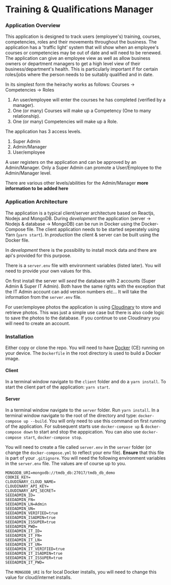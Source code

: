 # Training & Qualifications Manager

### Application Overview

This application is designed to track users (employee's) training, courses, competencies, roles and their movements throughout the business.
The application has a 'traffic light' system that will show when an employee's courses or competencies may be out of date and will need to be renewed.
The application can give an employee view as well as allow business owners or department managers to get a high level view of their business/department's health.
This is particularly important if for certain roles/jobs where the person needs to be suitably qualified and in date.

In its simplest form the heirachy works as follows:
Courses -> Competencies -> Roles

1.  An user/employee will enter the courses he has completed (verified by a manager).
2.  One (or many) Courses will make up a Competency (One to many relationship).
3.  One (or many) Competencies will make up a Role.

The application has 3 access levels.

1.  Super Admin
2.  Admin/Manager
3.  User/employee

A user registers on the application and can be approved by an Admin/Manager. Only a Super Admin can promote a User/Employee to the Admin/Manager level.

There are various other levels/abilities for the Admin/Manager **more information to be added here**

### Application Architecture

The application is a typical client/server architecture based on Reactjs, Nodejs and MongoDB.
During _development_ the application (server -> Nodejs & database -> MongoDB) can be run in Docker using the Docker-Compose file. The client application needs to be started seperately using Yarn (`yarn start`).
In _production_ the client & server can be built using the Docker file.

In _development_ there is the possibility to install mock data and there are api's provided for this purpose.

There is a `server.env` file with environment variables (listed later). You will need to provide your own values for this.

On first install the server will _seed_ the database with 2 accounts (Super Admin & Super IT Admin). Both have the same rights with the exception that the IT Admin account can add version numbers etc...
It will take the information from the `server.env` file.

For user/employee photos the application is using [Cloudinary](https://cloudinary.com) to store and retrieve photos. This was just a simple use case but there is also code logic to save the photos to the database. If you continue to use Cloudinary you will need to create an account.

### Installation

Either copy or clone the repo.
You will need to have [Docker](https://docs.docker.com/install) (CE) running on your device.
The `Dockerfile` in the root directory is used to build a Docker image.

#### Client

In a terminal window navigate to the `client` folder and do a `yarn install`. To start the client part of the application: `yarn start`.

#### Server

In a terminal window navigate to the `server` folder. Run `yarn install`.
In a terminal window navigate to the root of the directory and type: `docker-compose up --build`.
You will only need to use this command on first running of the application. For subsequent starts use `docker-compose up` & `docker-compose down` to start and stop the apppication. You can also use `docker-compose start`, `docker-compose stop`.

You will need to create a file called `server.env` in the `server` folder (or change the `docker-compose.yml` to reflect your env file). **Ensure** that this file is part of your `.gitignore`.
You will need the following environment variables in the `server.env` file. The values are of course up to you.

```
MONGODB_URI=mongodb://tmdb_db:27017/tmdb_db_demo
COOKIE_KEY=
CLOUDINARY_CLOUD_NAME=
CLOUDINARY_API_KEY=
CLOUDINARY_API_SECRET=
SEEDADMIN_ID=
SEEDADMIN_FN=
SEEDADMIN_LN=Admin
SEEDADMIN_UN=
SEEDADMIN_VERIFIED=true
SEEDADMIN_ISADMIN=true
SEEDADMIN_ISSUPER=true
SEEDADMIN_PWD=
SEEDADMIN_IT_ID=
SEEDADMIN_IT_FN=
SEEDADMIN_IT_LN=
SEEDADMIN_IT_UN=
SEEDADMIN_IT_VERIFIED=true
SEEDADMIN_IT_ISADMIN=true
SEEDADMIN_IT_ISSUPER=true
SEEDADMIN_IT_PWD=
```

The `MONGODB_URI` is for local Docker installs, you will need to change this value for cloud/internet installs.
